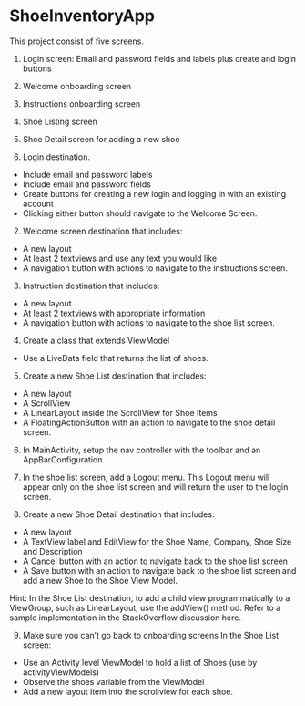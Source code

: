 # ShoeInventoryApp

This project consist of five screens.

1. Login screen: Email and password fields and labels plus create and login buttons
2. Welcome onboarding screen
3. Instructions onboarding screen
4. Shoe Listing screen
5. Shoe Detail screen for adding a new shoe

1. Login destination.
- Include email and password labels
- Include email and password fields
- Create buttons for creating a new login and logging in with an existing account
- Clicking either button should navigate to the Welcome Screen.

2. Welcome screen destination that includes:
- A new layout
- At least 2 textviews and use any text you would like
- A navigation button with actions to navigate to the instructions screen.

3. Instruction destination that includes:
- A new layout
- At least 2 textviews with appropriate information
- A navigation button with actions to navigate to the shoe list screen.

4. Create a class that extends ViewModel
- Use a LiveData field that returns the list of shoes.

5. Create a new Shoe List destination that includes:
- A new layout
- A ScrollView
- A LinearLayout inside the ScrollView for Shoe Items
- A FloatingActionButton with an action to navigate to the shoe detail screen.

6. In MainActivity, setup the nav controller with the toolbar and an AppBarConfiguration.

7. In the shoe list screen, add a Logout menu. This Logout menu will appear only on the shoe list screen and will return the user to the login screen.

8. Create a new Shoe Detail destination that includes:
- A new layout
- A TextView label and EditView for the Shoe Name, Company, Shoe Size and Description
- A Cancel button with an action to navigate back to the shoe list screen
- A Save button with an action to navigate back to the shoe list screen and add a new Shoe to the Shoe View Model.

Hint: In the Shoe List destination, to add a child view programmatically to a ViewGroup, such as LinearLayout, use the addView() method. Refer to a sample implementation in the StackOverflow discussion here.

9. Make sure you can’t go back to onboarding screens In the Shoe List screen:
- Use an Activity level ViewModel to hold a list of Shoes (use by activityViewModels)
- Observe the shoes variable from the ViewModel
- Add a new layout item into the scrollview for each shoe.
